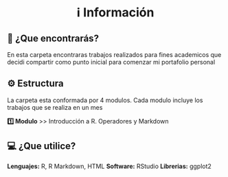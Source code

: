 <h1 align="center">ℹ️ Información</h1>
<h2>🤔 ¿Que encontrarás?</h2>
En esta carpeta encontraras trabajos realizados para fines academicos que decidi compartir como punto inicial para comenzar mi portafolio personal

<h2>⚙️ Estructura</h2>
La carpeta esta conformada por 4 modulos. Cada modulo incluye los trabajos que se realiza en un mes


**1️⃣ Modulo** >> Introducción a R. Operadores y Markdown

<h2>💻 ¿Que utilice?</h2>

**Lenguajes:** R, R Markdown, HTML
**Software:** RStudio
**Librerias:** ggplot2